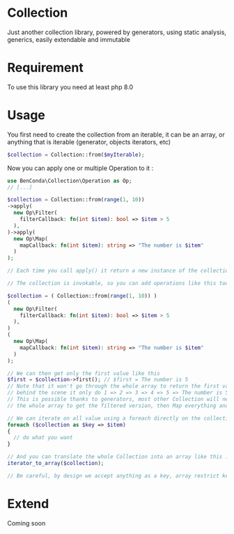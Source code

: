 # Collection
Just another collection library, powered by generators, using static analysis, generics, easily extendable and immutable

# Requirement
To use this library you need at least php 8.0

# Usage

You first need to create the collection from an iterable, it can be an array, or anything that is iterable (generator, objects iterators, etc)

```PHP
$collection = Collection::from($myIterable);
```

Now you can apply one or multiple Operation to it : 
```PHP
use BenConda\Collection\Operation as Op;
// [...]

$collection = Collection::from(range(1, 10))
->apply(
  new Op\Filter(
    filterCallback: fn(int $item): bool => $item > 5
  ),
)->apply(
  new Op\Map(
    mapCallback: fn(int $item): string => "The number is $item"
  )
);

// Each time you call apply() it return a new instance of the collection, nothing is override !

// The collection is invokable, so you can add operations like this too : 

$collection = ( Collection::from(range(1, 10)) )
(
  new Op\Filter(
    filterCallback: fn(int $item): bool => $item > 5
  ),
)
(
  new Op\Map(
    mapCallback: fn(int $item): string => "The number is $item"
  )
);

// We can then get only the first value like this
$first = $collection->first(); // $first = The number is 5
// Note that it won't go through the whole array to return the first value, 
// behind the scene it only do 1 => 2 => 3 => 4 => 5 => The number is 5 and stop
// This is possible thanks to generators, most other Collection will need to loop through 
// the whole array to get the filtered version, then Map everything and to finish you get the first value using its offset

// We can iterate on all value using a foreach directly on the collection $object : 
foreach ($collection as $key => $item)
{
  // do what you want
}

// And you can translate the whole Collection into an array like this : 
iterator_to_array($collection);

// Be careful, by design we accept anything as a key, array restrict keys to int|string value so it can fail depending of your Collection TKey.
```

# Extend

Coming soon
